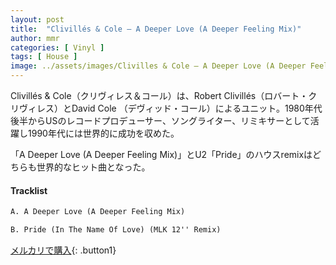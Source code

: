 ```yaml
---
layout: post
title:  "Clivillés & Cole – A Deeper Love (A Deeper Feeling Mix)"
author: mmr
categories: [ Vinyl ]
tags: [ House ]
image: ../assets/images/Clivilles & Cole – A Deeper Love (A Deeper Feeling Mix).jpg
---
```


Clivillés & Cole（クリヴィレス＆コール）は、Robert Clivillés（ロバート・クリヴィレス）とDavid Cole （デヴィッド・コール）によるユニット。1980年代後半からUSのレコードプロデューサー、ソングライター、リミキサーとして活躍し1990年代には世界的に成功を収めた。

「A Deeper Love (A Deeper Feeling Mix)」とU2「Pride」のハウスremixはどちらも世界的なヒット曲となった。

#### Tracklist
```md
A. A Deeper Love (A Deeper Feeling Mix)

B. Pride (In The Name Of Love) (MLK 12'' Remix)
```

[メルカリで購入](https://jp.mercari.com/item/m61317278445){: .button1}


